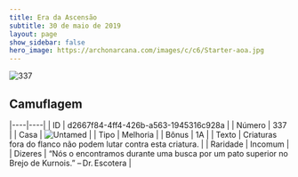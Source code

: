 ```yaml
---
title: Era da Ascensão
subtitle: 30 de maio de 2019
layout: page
show_sidebar: false
hero_image: https://archonarcana.com/images/c/c6/Starter-aoa.jpg
---
```


![337](https://cdn.keyforgegame.com/media/card_front/pt/435_337_9X5XM6J637XQ_pt.png)

## Camuflagem

|----|----|
| ID | d2667f84-4ff4-426b-a563-1945316c928a |
| Número | 337 |
| Casa | ![Untamed](https://archonarcana.com/images/thumb/b/bd/Untamed.png/22px-Untamed.png "Indomados") |
| Tipo | Melhoria |
| Bônus | 1A |
| Texto | Criaturas fora do flanco não podem lutar contra esta criatura. |
| Raridade | Incomum |
| Dizeres | “Nós o encontramos durante uma busca por um pato superior no Brejo de Kurnois.” – Dr. Escotera |